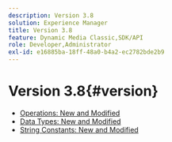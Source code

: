 ```yaml
---
description: Version 3.8
solution: Experience Manager
title: Version 3.8
feature: Dynamic Media Classic,SDK/API
role: Developer,Administrator
exl-id: e16885ba-18ff-48a0-b4a2-ec2782bde2b9
---
```

# Version 3.8{#version}

* [Operations: New and Modified](r-3-8-operations.md)
* [Data Types: New and Modified](r-3-8-types.md)
* [String Constants: New and Modified](r-3-8-string-constants.md)
